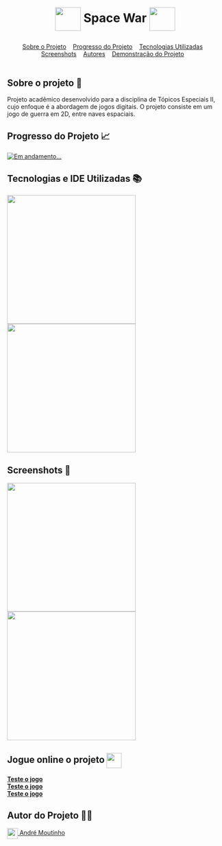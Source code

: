 # <p align=center><img align="center" src="https://i.imgur.com/rGQS7id.png" height="55" width="60"/> Space War <img align="center" src="https://i.imgur.com/rGQS7id.png" height="55" width="60"/></p>

<div id="inicio" align=center>
  <a href="#sobre">Sobre o Projeto</a>&nbsp;&nbsp;&nbsp;
  <a href="#progresso">Progresso do Projeto</a>&nbsp;&nbsp;&nbsp;  
  <a href="#linguagens">Tecnologias Utilizadas</a>&nbsp;&nbsp;&nbsp;
  <a href="#screenshots">Screenshots</a>&nbsp;&nbsp;&nbsp;
  <a href="#autores">Autores</a>&nbsp;&nbsp;&nbsp;
  <a href="#demoprojeto">Demonstração do Projeto</a>&nbsp;&nbsp;&nbsp; 
</div><br>

<h2 id="sobre">Sobre o projeto 🔎</h2>
<p>Projeto acadêmico desenvolvido para a disciplina de Tópicos Especiais II, cujo enfoque é a abordagem de jogos digitais. O projeto consiste em um jogo de guerra em 2D, entre naves espaciais.</p>

<h2 id="progresso">Progresso do Projeto 📈</h2>

<a href="#" title="STATUS"><img src="https://img.shields.io/badge/STATUS-Concluído-green?style=for-the-badge" alt="Em andamento..."></a>

<h2 id="linguagens">Tecnologias e IDE Utilizadas 📚</h2>

<div style="display: inline_block">
<!-- LOGOS C# -->   
<img align="center" src="https://i.imgur.com/Z8rZ6lE.png" width="300"/>
<!-- LOGO JET BRAINS RIDER -->  
<img align="center" src="https://i.imgur.com/C2wL0TU.png" width="300"/> 
  
<h2 id="screenshots">Screenshots 📸</h2>

  <!--<b><i>EM BREVE...</i></b>-->

<img align="center" src="https://i.imgur.com/hxpgeYp.png" width="300"/> 
<img align="center" src="https://i.imgur.com/ju273U7.png" width="300"/> 

<h2 id="demoprojeto">Jogue online o projeto <img align="center" src="https://cdn-icons-png.flaticon.com/512/5511/5511365.png" width="35"/></h2>

<a href=""><b>Teste o jogo</b></a><br>
<a href=""><b>Teste o jogo</b></a><br>
<a href=""><b>Teste o jogo</b></a><br>
    
<h2 id="autores">Autor do Projeto 👨‍💼</h2>
<a href="https://github.com/AhMoutinho/" title="André Moutinho"><img align="center" src="https://i.imgur.com/VN0Vh9S.png" width="25"/> André Moutinho</a> 

